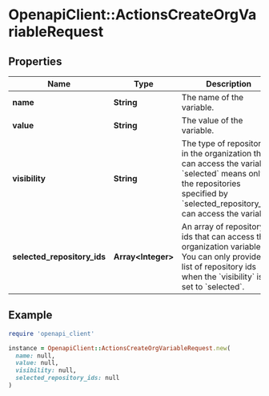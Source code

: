 # OpenapiClient::ActionsCreateOrgVariableRequest

## Properties

| Name | Type | Description | Notes |
| ---- | ---- | ----------- | ----- |
| **name** | **String** | The name of the variable. |  |
| **value** | **String** | The value of the variable. |  |
| **visibility** | **String** | The type of repositories in the organization that can access the variable. &#x60;selected&#x60; means only the repositories specified by &#x60;selected_repository_ids&#x60; can access the variable. |  |
| **selected_repository_ids** | **Array&lt;Integer&gt;** | An array of repository ids that can access the organization variable. You can only provide a list of repository ids when the &#x60;visibility&#x60; is set to &#x60;selected&#x60;. | [optional] |

## Example

```ruby
require 'openapi_client'

instance = OpenapiClient::ActionsCreateOrgVariableRequest.new(
  name: null,
  value: null,
  visibility: null,
  selected_repository_ids: null
)
```

